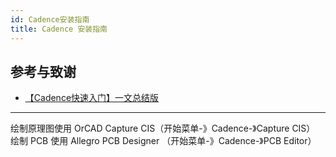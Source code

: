 ```yaml
---
id: Cadence安装指南
title: Cadence 安装指南
---
```


## 参考与致谢 

- [【Cadence快速入门】一文总结版](https://blog.csdn.net/ReCclay/article/details/101225359)

---

绘制原理图使用 OrCAD Capture CIS（开始菜单-》Cadence-》Capture CIS）  
绘制 PCB 使用 Allegro PCB Designer （开始菜单-》Cadence-》PCB Editor）